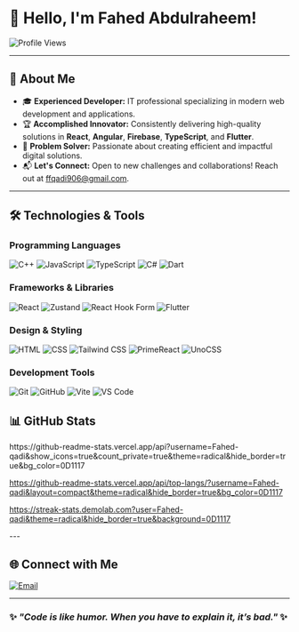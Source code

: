 # 👋 Hello, I'm Fahed Abdulraheem!

![Profile Views](https://komarev.com/ghpvc/?username=Fahed-qadi&color=blue&style=for-the-badge)

---

## 🚀 About Me

- 🎓 **Experienced Developer:** IT professional specializing in modern web development and applications.
- 🏆 **Accomplished Innovator:** Consistently delivering high-quality solutions in **React**, **Angular**, **Firebase**, **TypeScript**, and **Flutter**.
- 💼 **Problem Solver:** Passionate about creating efficient and impactful digital solutions.
- 📬 **Let's Connect:** Open to new challenges and collaborations! Reach out at [ffqadi906@gmail.com](mailto:ffqadi906@gmail.com).

---

## 🛠️ Technologies & Tools

### **Programming Languages**
![C++](https://img.shields.io/badge/C++-00599C?style=flat-square&logo=C%2B%2B&logoColor=white)
![JavaScript](https://img.shields.io/badge/-JavaScript-000?&logo=JavaScript)
![TypeScript](https://img.shields.io/badge/-TypeScript-000?&logo=TypeScript)
![C#](https://img.shields.io/badge/-C%23-000?style=flat&logo=C%20Sharp)
![Dart](https://img.shields.io/badge/-Dart-000?&logo=Dart)

### **Frameworks & Libraries**
![React](https://img.shields.io/badge/-React-000?&logo=React)
![Zustand](https://img.shields.io/badge/-Zustand-000?&logo=Zustand)
![React Hook Form](https://img.shields.io/badge/-React%20Hook%20Form-000?&logo=ReactHookForm)
![Flutter](https://img.shields.io/badge/-Flutter-000?&logo=Flutter)

### **Design & Styling**
![HTML](https://img.shields.io/badge/-HTML-000?&logo=HTML5)
![CSS](https://img.shields.io/badge/-CSS-000?&logo=CSS3)
![Tailwind CSS](https://img.shields.io/badge/-Tailwind%20CSS-000?&logo=TailwindCSS)
![PrimeReact](https://img.shields.io/badge/-PrimeReact-000?&logo=PrimeReact)
![UnoCSS](https://img.shields.io/badge/-UnoCSS-000?&logo=unocss&logoColor=white)

### **Development Tools**
![Git](https://img.shields.io/badge/-Git-000?&logo=Git)
![GitHub](https://img.shields.io/badge/-GitHub-000?&logo=GitHub)
![Vite](https://img.shields.io/badge/-Vite-000?style=flat&logo=Vite)
![VS Code](https://img.shields.io/badge/Visual%20Studio%20Code-007ACC?logo=visualstudiocode&logoColor=fff&style=plastic)



## 📊 GitHub Stats
<div align="left">
https://github-readme-stats.vercel.app/api?username=Fahed-qadi&show_icons=true&count_private=true&theme=radical&hide_border=true&bg_color=0D1117

https://github-readme-stats.vercel.app/api/top-langs/?username=Fahed-qadi&layout=compact&theme=radical&hide_border=true&bg_color=0D1117

https://streak-stats.demolab.com?user=Fahed-qadi&theme=radical&hide_border=true&background=0D1117

</div>
---

## 🌐 Connect with Me

<div align="left">

[![Email](https://img.shields.io/badge/Email-red?style=for-the-badge&logo=gmail&labelColor=red)](mailto:ffqadi906@gmail.com)

</div>

---

### ✨ _"Code is like humor. When you have to explain it, it’s bad."_ ✨
